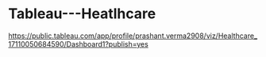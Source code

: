 # Tableau---Heatlhcare
https://public.tableau.com/app/profile/prashant.verma2908/viz/Healthcare_17110050684590/Dashboard1?publish=yes
